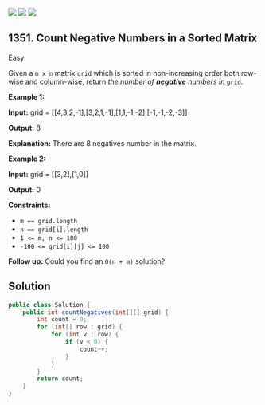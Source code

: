 [![](https://img.shields.io/github/stars/javadev/LeetCode-in-Java?label=Stars&style=flat-square)](https://github.com/javadev/LeetCode-in-Java)
[![](https://img.shields.io/github/forks/javadev/LeetCode-in-Java?label=Fork%20me%20on%20GitHub%20&style=flat-square)](https://github.com/javadev/LeetCode-in-Java/fork)
[![](https://img.shields.io/badge/-LeetCode%20in%20Kotlin-blue?style=flat-square)](https://github.com/javadev/LeetCode-in-Kotlin)

## 1351\. Count Negative Numbers in a Sorted Matrix

Easy

Given a `m x n` matrix `grid` which is sorted in non-increasing order both row-wise and column-wise, return _the number of **negative** numbers in_ `grid`.

**Example 1:**

**Input:** grid = \[\[4,3,2,-1],[3,2,1,-1],[1,1,-1,-2],[-1,-1,-2,-3]]

**Output:** 8

**Explanation:** There are 8 negatives number in the matrix.

**Example 2:**

**Input:** grid = \[\[3,2],[1,0]]

**Output:** 0

**Constraints:**

*   `m == grid.length`
*   `n == grid[i].length`
*   `1 <= m, n <= 100`
*   `-100 <= grid[i][j] <= 100`

**Follow up:** Could you find an `O(n + m)` solution?

## Solution

```java
public class Solution {
    public int countNegatives(int[][] grid) {
        int count = 0;
        for (int[] row : grid) {
            for (int v : row) {
                if (v < 0) {
                    count++;
                }
            }
        }
        return count;
    }
}
```